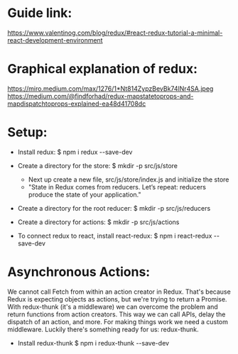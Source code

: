 # Guide link:
https://www.valentinog.com/blog/redux/#react-redux-tutorial-a-minimal-react-development-environment

# Graphical explanation of redux:
https://miro.medium.com/max/1276/1*Nt814ZypzBevBk74lNr4SA.jpeg
https://medium.com/@findforhad/redux-mapstatetoprops-and-mapdispatchtoprops-explained-ea48d41708dc

# Setup:
- Install redux:
$ npm i redux --save-dev

- Create a directory for the store:
$ mkdir -p src/js/store
    - Next up create a new file, src/js/store/index.js and initialize the store
    - "State in Redux comes from reducers. Let’s repeat: reducers produce the state of your application."

- Create a directory for the root reducer:
$ mkdir -p src/js/reducers

- Create a directory for actions:
$ mkdir -p src/js/actions

- To connect redux to react, install react-redux:
$ npm i react-redux --save-dev

# Asynchronous Actions:
We cannot call Fetch from within an action creator in Redux.
That's because Redux is expecting objects as actions, but we're trying to return a Promise.
With redux-thunk (it's a middleware) we can overcome the problem and return functions from action creators. This way we can call APIs, delay the dispatch of an action, and more.
For making things work we need a custom middleware. Luckily there's something ready for us: redux-thunk.

- Install redux-thunk
$ npm i redux-thunk --save-dev
